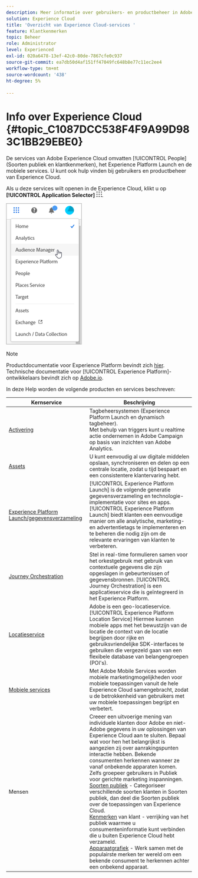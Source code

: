 ```yaml
---
description: Meer informatie over gebruikers- en productbeheer in Adobe Experience Cloud, Personen (soorten publiek en klantkenmerken), Journey Orchestration, Aanbiedingen, Plaatsen, Experience Platform Launch en Mobiele services.
solution: Experience Cloud
title: 'Overzicht van Experience Cloud-services '
feature: Klantkenmerken
topic: Beheer
role: Administrator
level: Experienced
exl-id: 020a6478-13ef-42c0-80de-7867cfe0c937
source-git-commit: ea7db50d4af151ff47049fc648b8e77c11ec2ee4
workflow-type: tm+mt
source-wordcount: '438'
ht-degree: 5%

---
```


# Info over Experience Cloud {#topic_C1087DCC538F4F9A99D983C1BB29EBE0}

De services van Adobe Experience Cloud omvatten [!UICONTROL People] (Soorten publiek en klantkenmerken), het Experience Platform Launch en de mobiele services. U kunt ook hulp vinden bij gebruikers en productbeheer van Experience Cloud.

Als u deze services wilt openen in de Experience Cloud, klikt u op **[!UICONTROL Application Selector]**
![](assets/menu-icon.png).

![](assets/platform-core-services.png)

>[!NOTE]
>
>Productdocumentatie voor Experience Platform bevindt zich [hier](https://experienceleague.adobe.com/docs/experience-platform/landing/home.html?lang=en). Technische documentatie voor [!UICONTROL Experience Platform]-ontwikkelaars bevindt zich op [Adobe.io](https://www.adobe.io/apis/experienceplatform/home/services.html).

In deze Help worden de volgende producten en services beschreven:

| Kernservice | Beschrijving |
|--- |--- |
| [Activering](activation/activation.md) | Tagbeheersystemen (Experience Platform Launch en dynamisch tagbeheer).<br>Met behulp van triggers kunt u realtime actie ondernemen in Adobe Campaign op basis van inzichten van Adobe Analytics. |
| [Assets](experience-cloud-assets/experience-cloud-assets.md) | U kunt eenvoudig al uw digitale middelen opslaan, synchroniseren en delen op een centrale locatie, zodat u tijd bespaart en een consistentere klantervaring hebt. |
| [Experience Platform Launch/gegevensverzameling](https://experienceleague.adobe.com/docs/launch/using/home.html?lang=en) | [!UICONTROL Experience Platform Launch] is de volgende generatie gegevensverzameling en technologie-implementatie voor sites en apps. [!UICONTROL Experience Platform Launch] biedt klanten een eenvoudige manier om alle analytische, marketing- en advertentietags te implementeren en te beheren die nodig zijn om de relevante ervaringen van klanten te verbeteren. |
| [Journey Orchestration](https://experienceleague.adobe.com/docs/journeys/using/journey-orchestration-home.html?lang=nl) | Stel in real-time formulieren samen voor het orkestgebruik met gebruik van contextuele gegevens die zijn opgeslagen in gebeurtenissen of gegevensbronnen. [!UICONTROL Journey Orchestration] is een applicatieservice die is geïntegreerd in het Experience Platform. |
| [Locatieservice](https://experienceleague.adobe.com/docs/places/using/home.html?lang=en) | Adobe is een geo-locatieservice. [!UICONTROL Experience Platform Location Service] Hiermee kunnen mobiele apps met het bewustzijn van de locatie de context van de locatie begrijpen door rijke en gebruiksvriendelijke SDK-interfaces te gebruiken die vergezeld gaan van een flexibele database van belangengroepen (POI&#39;s). |
| [Mobiele services](https://experienceleague.adobe.com/docs/mobile-services/using/home.html?lang=en) | Met Adobe Mobile Services worden mobiele marketingmogelijkheden voor mobiele toepassingen vanuit de hele Experience Cloud samengebracht, zodat u de betrokkenheid van gebruikers met uw mobiele toepassingen begrijpt en verbetert. |
| Mensen | Creeer een uitvoerige mening van individuele klanten door Adobe en niet-Adobe gegevens in uw oplossingen van Experience Cloud aan te sluiten. Bepaal wat voor hen het belangrijkst is aangezien zij over aanrakingspunten interactie hebben. Bekende consumenten herkennen wanneer ze vanaf onbekende apparaten komen. Zelfs groepeer gebruikers in Publiek voor gerichte marketing inspanningen.<br>[Soorten publiek](audience-library/audience-library.md)  - Categoriseer verschillende soorten klanten in Soorten publiek, dan deel die Soorten publiek over de toepassingen van Experience Cloud.<br>[Kenmerken](attributes/attributes.md)  van klant - verrijking van het publiek waarmee u consumenteninformatie kunt verbinden die u buiten Experience Cloud hebt verzameld.<br>[Apparaatgrafiek](https://landing.adobe.com/en/na/events/summit/275658-summit-co-op.html)  - Werk samen met de populairste merken ter wereld om een bekende consument te herkennen achter een onbekend apparaat. |
